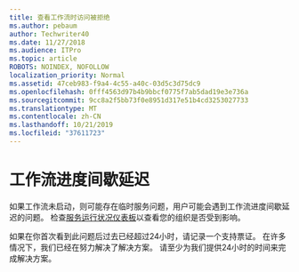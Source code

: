 ```yaml
---
title: 查看工作流时访问被拒绝
ms.author: pebaum
author: Techwriter40
ms.date: 11/27/2018
ms.audience: ITPro
ms.topic: article
ROBOTS: NOINDEX, NOFOLLOW
localization_priority: Normal
ms.assetid: 47ceb983-f9a4-4c55-a40c-03d5c3d75dc9
ms.openlocfilehash: 0fff4563d97b4b9bbcf0775f7ab5dad19e3e736a
ms.sourcegitcommit: 9cc8a2f5bb73f0e8951d317e51b4cd3253027733
ms.translationtype: MT
ms.contentlocale: zh-CN
ms.lasthandoff: 10/21/2019
ms.locfileid: "37611723"
---
```

# <a name="intermittent-delays-with-workflow-progress"></a>工作流进度间歇延迟

如果工作流未启动，则可能存在临时服务问题，用户可能会遇到工作流进度间歇延迟的问题。 检查[服务运行状况仪表板](https://admin.microsoft.com/AdminPortal/Home#/servicehealth)以查看您的组织是否受到影响。 

如果在你首次看到此问题后过去已经超过24小时，请记录一个支持票证。 在许多情况下，我们已经在努力解决了解决方案。 请至少为我们提供24小时的时间来完成解决方案。


  

